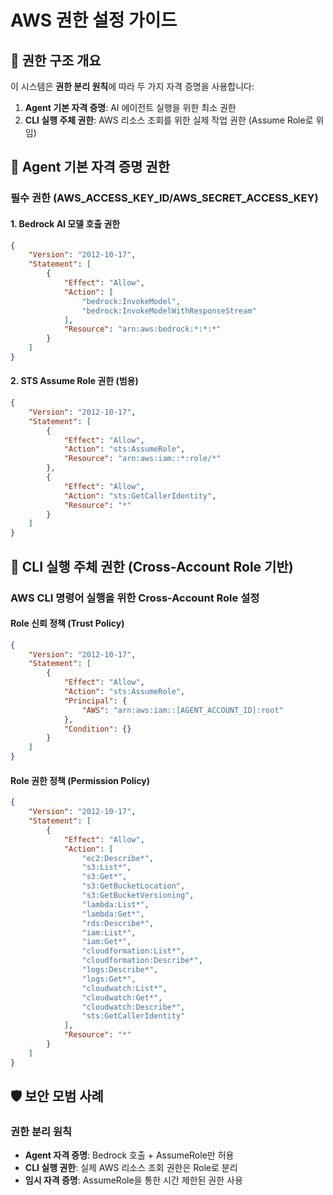 # AWS 권한 설정 가이드

## 🔐 권한 구조 개요

이 시스템은 **권한 분리 원칙**에 따라 두 가지 자격 증명을 사용합니다:

1. **Agent 기본 자격 증명**: AI 에이전트 실행을 위한 최소 권한
2. **CLI 실행 주체 권한**: AWS 리소스 조회를 위한 실제 작업 권한 (Assume Role로 위임)

## 🤖 Agent 기본 자격 증명 권한

### 필수 권한 (AWS_ACCESS_KEY_ID/AWS_SECRET_ACCESS_KEY)

#### 1. Bedrock AI 모델 호출 권한
```json
{
    "Version": "2012-10-17",
    "Statement": [
        {
            "Effect": "Allow",
            "Action": [
                "bedrock:InvokeModel",
                "bedrock:InvokeModelWithResponseStream"
            ],
            "Resource": "arn:aws:bedrock:*:*:*"
        }
    ]
}
```

#### 2. STS Assume Role 권한 (범용)
```json
{
    "Version": "2012-10-17",
    "Statement": [
        {
            "Effect": "Allow",
            "Action": "sts:AssumeRole",
            "Resource": "arn:aws:iam::*:role/*"
        },
        {
            "Effect": "Allow",
            "Action": "sts:GetCallerIdentity",
            "Resource": "*"
        }
    ]
}
```

## 👤 CLI 실행 주체 권한 (Cross-Account Role 기반)

### AWS CLI 명령어 실행을 위한 Cross-Account Role 설정

#### Role 신뢰 정책 (Trust Policy)
```json
{
    "Version": "2012-10-17",
    "Statement": [
        {
            "Effect": "Allow",
            "Action": "sts:AssumeRole",
            "Principal": {
                "AWS": "arn:aws:iam::[AGENT_ACCOUNT_ID]:root"
            },
            "Condition": {}
        }
    ]
}
```

#### Role 권한 정책 (Permission Policy)
```json
{
    "Version": "2012-10-17",
    "Statement": [
        {
            "Effect": "Allow",
            "Action": [
                "ec2:Describe*",
                "s3:List*",
                "s3:Get*",
                "s3:GetBucketLocation",
                "s3:GetBucketVersioning",
                "lambda:List*",
                "lambda:Get*",
                "rds:Describe*",
                "iam:List*",
                "iam:Get*",
                "cloudformation:List*",
                "cloudformation:Describe*",
                "logs:Describe*",
                "logs:Get*",
                "cloudwatch:List*",
                "cloudwatch:Get*",
                "cloudwatch:Describe*",
                "sts:GetCallerIdentity"
            ],
            "Resource": "*"
        }
    ]
}
```

## 🛡️ 보안 모범 사례

### 권한 분리 원칙
- **Agent 자격 증명**: Bedrock 호출 + AssumeRole만 허용
- **CLI 실행 권한**: 실제 AWS 리소스 조회 권한은 Role로 분리
- **임시 자격 증명**: AssumeRole을 통한 시간 제한된 권한 사용
